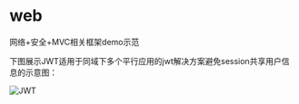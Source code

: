 # web
网络+安全+MVC相关框架demo示范

下图展示JWT适用于同域下多个平行应用的jwt解决方案避免session共享用户信息的示意图：

![JWT](https://github.com/kokomal/webframe/blob/master/doc/jwt.png)  
